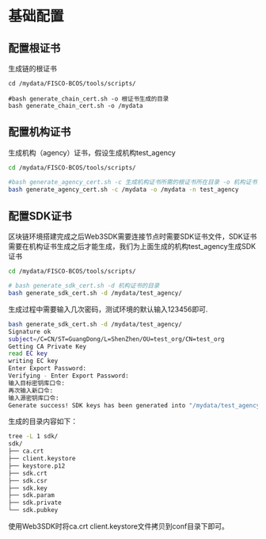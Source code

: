 # 基础配置

## 配置根证书

生成链的根证书

``` shell
cd /mydata/FISCO-BCOS/tools/scripts/

#bash generate_chain_cert.sh -o 根证书生成的目录
bash generate_chain_cert.sh -o /mydata
```

## 配置机构证书

生成机构（agency）证书，假设生成机构test_agency

```bash
cd /mydata/FISCO-BCOS/tools/scripts/

#bash generate_agency_cert.sh -c 生成机构证书所需的根证书所在目录 -o 机构证书生成目录 -n 机构名
bash generate_agency_cert.sh -c /mydata -o /mydata -n test_agency
```

## 配置SDK证书 

区块链环境搭建完成之后Web3SDK需要连接节点时需要SDK证书文件，SDK证书需要在机构证书生成之后才能生成，我们为上面生成的机构test_agency生成SDK证书
```bash
cd /mydata/FISCO-BCOS/tools/scripts/

# bash generate_sdk_cert.sh -d 机构证书的目录
bash generate_sdk_cert.sh -d /mydata/test_agency/
```
生成过程中需要输入几次密码，测试环境的默认输入123456即可.
```bash
bash generate_sdk_cert.sh -d /mydata/test_agency/
Signature ok
subject=/C=CN/ST=GuangDong/L=ShenZhen/OU=test_org/CN=test_org
Getting CA Private Key
read EC key
writing EC key
Enter Export Password:
Verifying - Enter Export Password:
输入目标密钥库口令:
再次输入新口令:
输入源密钥库口令:
Generate success! SDK keys has been generated into "/mydata/test_agency/sdk"
```
生成的目录内容如下：
```bash
tree -L 1 sdk/
sdk/
├── ca.crt
├── client.keystore
├── keystore.p12
├── sdk.crt
├── sdk.csr
├── sdk.key
├── sdk.param
├── sdk.private
└── sdk.pubkey
```
使用Web3SDK时将ca.crt client.keystore文件拷贝到conf目录下即可。
